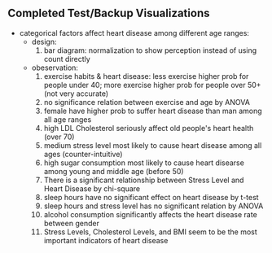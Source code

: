 ## Completed Test/Backup Visualizations

* categorical factors affect heart disease among different age ranges:
  - design:
    1. bar diagram: normalization to show perception instead of using count directly
  - obeservation:
      1. exercise habits & heart disease: less exercise higher prob for people under 40; more exercise higher prob for people over 50+ (not very accurate)
      2. no significance relation between exercise and age by ANOVA
      3. female have higher prob to suffer heart disease than man among all age ranges
      4. high LDL Cholesterol seriously affect old people's heart health (over 70)
      5. medium stress level most likely to cause heart disease among all ages (counter-intuitive)
      6. high sugar consumption most likely to cause heart disearse among young and middle age (before 50)
      7. There is a significant relationship between Stress Level and Heart Disease by chi-square
      8. sleep hours have no significant effect on heart disease by t-test
      9. sleep hours and stress level has no significant relation by ANOVA
      10. alcohol consumption significantly affects the heart disease rate between gender
      11. Stress Levels, Cholesterol Levels, and BMI seem to be the most important indicators of heart disease

